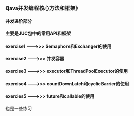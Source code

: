### 《java并发编程核心方法和框架》

#### 并发进阶部分
#### 主要是JUC包中的常用API和框架

#### exercise1 --->>> Semaphore和Exchanger的使用
#### exercise2 --->>> 并发容器
#### exercise3 --->>> executor和ThreadPoolExecutor的使用
#### exercise4 --->>> countDownLatch和cyclicBarrier的使用
#### exercies5 --->>> future和callable的使用

也是一些练习